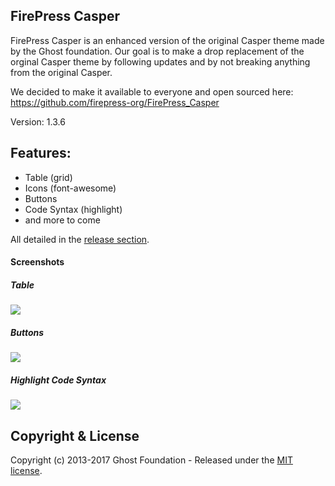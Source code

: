 ## FirePress Casper

FirePress Casper is an enhanced version of the original Casper theme made by the Ghost foundation. Our goal is to make a drop replacement of the orginal Casper theme by following updates and by not breaking anything from the original Casper.

We decided to make it available to everyone and open sourced here: https://github.com/firepress-org/FirePress_Casper

Version: 1.3.6

## Features: 

- Table (grid)
- Icons (font-awesome)
- Buttons
- Code Syntax (highlight) 
- and more to come

All detailed in the [release section](https://github.com/firepress-org/FirePress_Casper/releases).

#### Screenshots

##### Table
![](https://raw.githubusercontent.com/firepress-org/theme-assets/master/common-tools/screenshots/table-grid.png)

##### Buttons
![](https://raw.githubusercontent.com/firepress-org/theme-assets/master/common-tools/screenshots/buttons.png)

##### Highlight Code Syntax
![](https://raw.githubusercontent.com/firepress-org/theme-assets/master/common-tools/screenshots/highlight-syntax.png)

## Copyright & License

Copyright (c) 2013-2017 Ghost Foundation - Released under the [MIT license](LICENSE).